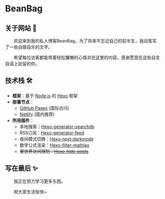# BeanBag 

## 关于网站 📝

　　欢迎来到我的私人博客BeanBag。为了将来不忘记自己的前半生，我动笔写了一些自娱自乐的文字。

　　希望每位访客都能带着轻松慵懒的心情浏览这里的内容，感谢愿意在这些自言自语上驻留的你。

## 技术栈 🛠️

- **框架**：基于 [Node.js](https://nodejs.org/) 的 [Hexo](https://github.com/hexojs/hexo) 框架
- **部署节点**：
  - [GitHub Pages](https://beanhary.github.io/) (国际访问)
  - [Netlify](https://beanbag-harry.netlify.app/) (国内推荐)
- **所用插件**：
  - 本地搜索：[Hexo-generator-searchdb](https://github.com/next-theme/hexo-generator-searchdb)
  - RSS订阅：[Hexo-generator-feed](https://github.com/hexojs/hexo-generator-feed)
  - 夜间模式切换：[Hexo-next-darkmode](https://github.com/rqh656418510/hexo-next-darkmode)
  - 数学公式渲染：[Hexo-filter-mathjax](https://github.com/next-theme/hexo-filter-mathjax)
  - ~~里世界访问限制：[Hexo-hide-posts](https://github.com/prinsss/hexo-hide-posts)~~

## 写在最后 ✨

　　我正在努力学习更多东西。

　　祝大家生活愉快~
